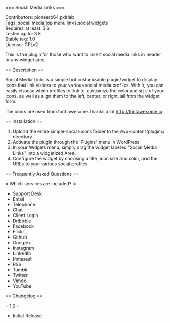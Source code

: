 === Social Media Links ===

Contributors: pioneerb64,pxlrlab<br />
Tags: social media,top menu links,social widgets<br />
Requires at least: 3.6<br />
Tested up to: 3.8<br />
Stable tag: 1.0<br />
License: GPLv2 


This is the plugin for those who want to insert social media links in header or any widget area.

== Description ==

Social Media Links is a simple but customizable plugin/widget to display icons that link visitors to your various social media profiles. With it, you can easily choose which profiles to link to, customize the color and size of your icons, as well as align them to the left, center, or right, all from the widget form.

The icons are used from font awesome.Thanks a lot <a href='http://fontawesome.io'>http://fontawesome.io</a>
 
== Installation ==

1. Upload the entire simple-social-icons folder to the /wp-content/plugins/ directory
1. Activate the plugin through the 'Plugins' menu in WordPress
1. In your Widgets menu, simply drag the widget labeled "Social Media Links" into a widgetized Area.
1. Configure the widget by choosing a title, icon size and color, and the URLs to your various social profiles.

== Frequently Asked Questions ==

= Which services are included? =

* Support Desk
* Email
* Telephone
* Chat
* Client Login 
* Dribbble
* Facebook
* Flickr
* Github
* Google+
* Instagram
* LinkedIn
* Pinterest
* RSS
* Tumblr
* Twitter
* Vimeo
* YouTube

== Changelog ==

= 1.0 =
* Initial Release




